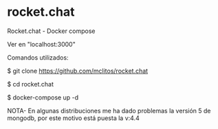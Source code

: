# rocket.chat
Rocket.chat - Docker compose

Ver en "localhost:3000"

Comandos utilizados:

$ git clone https://github.com/mclitos/rocket.chat

$ cd rocket.chat

$ docker-compose up -d


NOTA- En algunas distribuciones me ha dado problemas la versión 5 de mongodb, por este motivo está puesta la v:4.4
